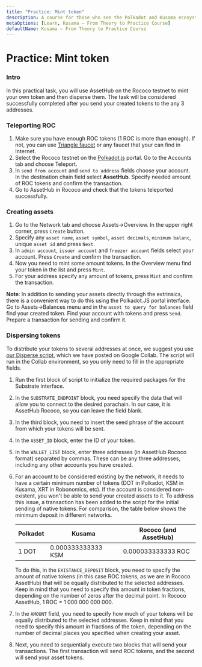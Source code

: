 ```yaml
---
title: "Practice: Mint token"
description: A course for those who see the Polkadot and Kusama ecosystem for the first time.
metaOptions: [Learn, Kusama — From Theory to Practice Course]
defaultName: Kusama — From Theory to Practice Course
---
```


# Practice: Mint token

### Intro

In this practical task, you will use AssetHub on the Rococo testnet to mint your own token and then disperse them. The task will be considered successfully completed after you send your created tokens to the any 3 addresses.

### Teleporting ROC

1. Make sure you have enough ROC tokens (1 ROC is more than enough). If not, you can use [Triangle faucet](https://faucet.triangleplatform.com/polkadot/rococo) or any faucet that your can find in Internet. 
2. Select the Rococo testnet on the [Polkadot.js](https://polkadot.js.org/apps/?rpc=wss%3A%2F%2Frococo-rpc.polkadot.io) portal. Go to the Accounts tab and choose Teleport.
3. In `send from account` and `send to address` fields choose your account. In the destination chain field select **AssetHub**. Specify needed amount of ROC tokens and confirm the transaction.
4. Go to AssetHub in Rococo and check that the tokens teleported successfully.

### Creating assets

1. Go to the Network tab and choose Assets→Overview. In the upper right corner, press `Create` button.
2. Specify any `asset name`, `asset symbol`, `asset decimals`, `minimum balanc`, unique `asset id` and press `Next`.
3. In `admin account`, `issuer account` and `freezer account` fields select your account. Press `Create` and confirm the transaction.
4. Now you need to mint some amount tokens. In the Overview menu find your token in the list and press `Mint`.
5. For your address specify any amount of tokens, press `Mint` and confirm the transaction.

**Note**: In addition to sending your assets directly through the extrinsics, there is a convenient way to do this using the Polkadot.JS portal interface. Go to Assets→Balances menu and in the `asset to query for balances` field find your created token. Find your account with tokens and press `Send`. Prepare a transaction for sending and confirm it.

### Dispersing tokens

To distribute your tokens to several addresses at once, we suggest you use [our Disperse script](https://colab.research.google.com/drive/163Fh9wre__w2srMuwyxTGSstK4xkPNiK?usp=sharing#scrollTo=EBtoEqYs7vYA), which we have posted on Google Collab. The script will run in the Collab environment, so you only need to fill in the appropriate fields.

1. Run the first block of script to initialize the required packages for the Substrate interface.
2. In the `SUBSTRATE_ENDPOINT` block, you need specify the data that will allow you to connect to the desired parachain. In our case, it is AssetHub Rococo, so you can leave the field blank.
3. In the third block, you need to insert the seed phrase of the account from which your tokens will be sent.
4. In the `ASSET_ID` block, enter the ID of your token.
5. In the `WALLET_LIST` block, enter three addresses (in AssetHub Rococo format) separated by commas. These can be any three addresses, including any other accounts you have created.
6. For an account to be considered existing by the network, it needs to have a certain minimum number of tokens (DOT in Polkadot, KSM in Kusama, XRT in Robonomics, etc). If the account is considered non-existent, you won't be able to send your created assets to it. To address this issue, a transaction has been added to the script for the initial sending of native tokens. For comparison, the table below shows the minimum deposit in different networks.
    
    
    | Polkadot | Kusama | Rococo (and AssetHub) |
    | --- | --- | --- |
    | 1 DOT | 0.000333333333 KSM | 0.000033333333 ROC |
    
    To do this, in the `EXISTANCE_DEPOSIT` block, you need to specify the amount of native tokens (in this case ROC tokens, as we are in Rococo AssetHub) that will be equally distributed to the selected addresses. Keep in mind that you need to specify this amount in token fractions, depending on the number of zeros after the decimal point. In Rococo AssetHub, 1 ROC = 1 000 000 000 000.
    
7. In the `AMOUNT` field, you need to specify how much of your tokens will be equally distributed to the selected addresses. Keep in mind that you need to specify this amount in fractions of the token, depending on the number of decimal places you specified when creating your asset.
8. Next, you need to sequentially execute two blocks that will send your transactions. The first transaction will send ROC tokens, and the second will send your asset tokens.


<FeedbackBlock 
formUrl="https://faas-fra1-afec6ce7.doserverless.co/api/v1/web/fn-18e93402-1ffe-47e8-be1d-e28a6ac871f1/default/Feedback"
lessonLabel="practice-mint"
/>